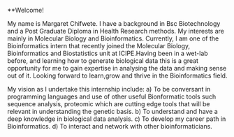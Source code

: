 **Welcome!

My name is Margaret Chifwete. I have a background in Bsc Biotechnology and a Post Graduate Diploma in Health Research methods.
My interests are mainly in Molecular Biology and Bioinformatics. 
Currently, I am one of the Bioinformatics intern that recently joined the Molecular Biology, Bioinformatics and Biostatistics unit at ICIPE.Having been in a wet-lab before, and learning how to generate biological data this is a great opportunity for me  to gain expertise in analysing the data and making sense out of it. Looking forward to learn,grow and thrive in the Bioinformatics field.

My vision as I undertake this internship include:
a) To be conversant in programming languages and use of other useful Bionformatic tools such sequence analysis, proteomic which are cutting edge tools that will be relevant in understanding the genetic basis.
b) To understand and have a deep knowledge in biological data analysis.
c) To develop my career path in Bioinformatics.
d) To interact and network with other bioinformaticians.

